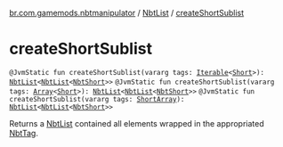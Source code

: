 [br.com.gamemods.nbtmanipulator](../index.md) / [NbtList](index.md) / [createShortSublist](./create-short-sublist.md)

# createShortSublist

`@JvmStatic fun createShortSublist(vararg tags: `[`Iterable`](https://kotlinlang.org/api/latest/jvm/stdlib/kotlin.collections/-iterable/index.html)`<`[`Short`](https://kotlinlang.org/api/latest/jvm/stdlib/kotlin/-short/index.html)`>): `[`NbtList`](index.md)`<`[`NbtList`](index.md)`<`[`NbtShort`](../-nbt-short/index.md)`>>`
`@JvmStatic fun createShortSublist(vararg tags: `[`Array`](https://kotlinlang.org/api/latest/jvm/stdlib/kotlin/-array/index.html)`<`[`Short`](https://kotlinlang.org/api/latest/jvm/stdlib/kotlin/-short/index.html)`>): `[`NbtList`](index.md)`<`[`NbtList`](index.md)`<`[`NbtShort`](../-nbt-short/index.md)`>>`
`@JvmStatic fun createShortSublist(vararg tags: `[`ShortArray`](https://kotlinlang.org/api/latest/jvm/stdlib/kotlin/-short-array/index.html)`): `[`NbtList`](index.md)`<`[`NbtList`](index.md)`<`[`NbtShort`](../-nbt-short/index.md)`>>`

Returns a [NbtList](index.md) contained all elements wrapped in the appropriated [NbtTag](../-nbt-tag/index.md).

